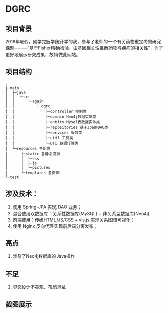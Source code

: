 # DGRC

## 项目背景
2018年暑假，刚学完医学统计学的我，参与了老师的一个有关药物重定向的研究课题———“基于Fisher精确检验，由基因相关性推断药物与疾病的相关性”，为了更好地展示研究成果，故特做此网站。 

## 项目结构
```
.
├─main
│  ├─java
│  │  └─sci
│  │      └─again
│  │          └─dgrc
│  │              ├─controller 控制类
│  │              ├─domain Neo4j数据实体类
│  │              ├─entity Mysql表数据实体类
│  │              ├─repositories 基于Jpa的DAO类
│  │              ├─services 服务类
│  │              ├─util 工具类
│  │              └─DTO 数据传输类
│  └─resources 各配置
│      ├─static 各静态资源
│      │  ├─css
│      │  ├─js
│      │  └─pictures
│      └─templates 各页面
└─test
```

## 涉及技术：
1. 使用 Spring-JPA 实现 DAO 业务；
2. 混合使用双数据库：关系性数据库(MySQL) + 非关系型数据库(Neo4j)
3. 前端使用：传统HTML/JS/CSS + vis.js 实现关系图谱可视化；
4. 使用 Nginx 反向代理实现前后端分离发布；

## 亮点
1. 涉及了Neo4j数据库的Java操作

## 不足
1. 界面设计不美观、布局混乱

## 截图展示

